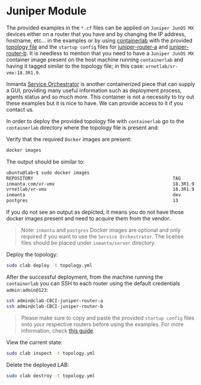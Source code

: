 # Juniper Module

The provided examples in the `*.cf` files can be applied on `Juniper JunOS MX` devices either on a router that you have and by changing the IP address, hostname, etc... in the examples or by using [containerlab](https://containerlab.srlinux.dev/) with the provided [topology file](containerlab/topology.yml) and the `startup config` files for [juniper-router-a](containerlab/startup_juniper_router_a.xr) and [juniper-router-b](containerlab/startup_juniper_router_b.xr). It is needless to mention that you need to have a `Juniper JunOS MX` container image present on the host machine running `containerlab` and having it tagged similar to the topology file; in this case: `vrnetlab/vr-vmx:18.3R1.9`.

Inmanta [Service Orchestrator](https://inmanta.com/service-orchestrator/) is another containerized piece that can supply a GUI, providing many useful information such as deployment process, agents status and so much more. This container is not a necessity to try out these examples but it is nice to have. We can provide access to it if you contact us.

In order to deploy the provided topology file with `containerlab` go to the `containerlab` directory where the topology file is present and:

Verify that the required `Docker` images are present:

```sh
docker images
```

The output should be similar to:

```sh
ubuntu@lab~$ sudo docker images
REPOSITORY                                                    TAG        IMAGE ID       CREATED        SIZE
inmanta.com/vr-vmx                                            18.3R1.9   91e0035e6f3b   7 months ago   4.75GB
vrnetlab/vr-vmx                                               18.3R1.9   91e0035e6f3b   7 months ago   4.75GB
inmanta                                                       dev        7e787600e8b1   2 weeks ago    881MB
postgres                                                      13        7e787600e8a1   2 weeks ago    205MB
```

If you do not see an output as depicted, it means you do not have those docker images present and need to acquire them from the vendor.

> Note: `inmanta`  and `postgres` Docker images are optional and only required if you want to use the `Service Orchestrator`. The license files should be placed under `inmanta/server` directory.

Deploy the topology:

```sh
sudo clab deploy -t topology.yml
```

After the successful deployment, from the machine running the `containerlab` you can SSH to each router using the default credentials `admin:admin@123`:

```sh
ssh admin@clab-CBCI-juniper-router-a
ssh admin@clab-CBCI-juniper-router-b
```

> Please make sure to copy and paste the provided `startup config` files onto your respective routers before using the examples. For more information, check [this guide](https://kb.juniper.net/InfoCenter/index?page=content&id=KB10817).

View the current state:

```sh
sudo clab inspect -t topology.yml
```

Delete the deployed LAB:

```sh
sudo clab destroy -t topology.yml
```
